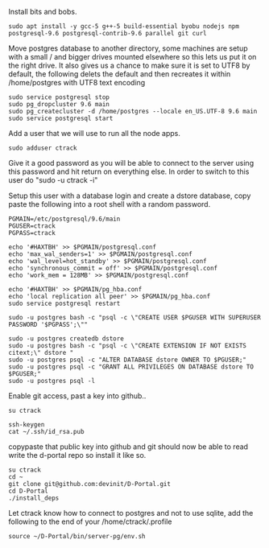 


Install bits and bobs.

	sudo apt install -y gcc-5 g++-5 build-essential byobu nodejs npm postgresql-9.6 postgresql-contrib-9.6 parallel git curl


Move postgres database to another directory, some machines are setup 
with a small / and bigger drives mounted elsewhere so this lets us put 
it on the right drive. It also gives us a chance to make sure it is set 
to UTF8 by default, the following delets the default and then recreates 
it within /home/postgres with UTF8 text encoding

	sudo service postgresql stop
	sudo pg_dropcluster 9.6 main
	sudo pg_createcluster -d /home/postgres --locale en_US.UTF-8 9.6 main
	sudo service postgresql start
	

Add a user that we will use to run all the node apps.

	sudo adduser ctrack

Give it a good password as you will be able to connect to the server 
using this password and hit return on everything else. In order to 
switch to this user do "sudo -u ctrack -i"


Setup this user with a database login and create a dstore database, 
copy paste the following into a root shell with a random password.

	PGMAIN=/etc/postgresql/9.6/main
	PGUSER=ctrack
	PGPASS=ctrack

	echo '#HAXTBH' >> $PGMAIN/postgresql.conf
	echo 'max_wal_senders=1' >> $PGMAIN/postgresql.conf
	echo 'wal_level=hot_standby' >> $PGMAIN/postgresql.conf
	echo 'synchronous_commit = off' >> $PGMAIN/postgresql.conf
	echo 'work_mem = 128MB' >> $PGMAIN/postgresql.conf

	echo '#HAXTBH' >> $PGMAIN/pg_hba.conf
	echo 'local replication all peer' >> $PGMAIN/pg_hba.conf
	sudo service postgresql restart

	sudo -u postgres bash -c "psql -c \"CREATE USER $PGUSER WITH SUPERUSER PASSWORD '$PGPASS';\""

	sudo -u postgres createdb dstore
	sudo -u postgres bash -c "psql -c \"CREATE EXTENSION IF NOT EXISTS citext;\" dstore "
	sudo -u postgres psql -c "ALTER DATABASE dstore OWNER TO $PGUSER;"
	sudo -u postgres psql -c "GRANT ALL PRIVILEGES ON DATABASE dstore TO $PGUSER;"
	sudo -u postgres psql -l

Enable git access, past a key into github..

	su ctrack
	
	ssh-keygen 
	cat ~/.ssh/id_rsa.pub
	
copypaste that public key into github and git should now be able to 
read write the d-portal repo so install it like so.

	su ctrack
	cd ~
	git clone git@github.com:devinit/D-Portal.git
	cd D-Portal
	./install_deps

Let ctrack know how to connect to postgres and not to use sqlite, add 
the following to the end of your /home/ctrack/.profile

	source ~/D-Portal/bin/server-pg/env.sh





